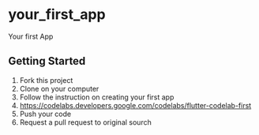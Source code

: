# your_first_app

Your first App 

## Getting Started

1) Fork this project
2) Clone on your computer
3) Follow the  instruction on creating your first app
4) https://codelabs.developers.google.com/codelabs/flutter-codelab-first
5) Push your code
6) Request a pull request to original sourch